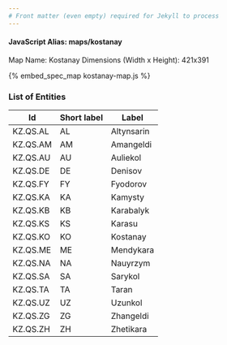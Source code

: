 ```yaml
---
# Front matter (even empty) required for Jekyll to process
---
```


#### JavaScript Alias: maps/kostanay

Map Name: Kostanay
Dimensions (Width x Height): 421x391



{% embed_spec_map kostanay-map.js %}

### List of Entities

 Id | Short label | Label
---|---|---
KZ.QS.AL|AL|Altynsarin
KZ.QS.AM|AM|Amangeldi
KZ.QS.AU|AU|Auliekol
KZ.QS.DE|DE|Denisov
KZ.QS.FY|FY|Fyodorov
KZ.QS.KA|KA|Kamysty
KZ.QS.KB|KB|Karabalyk
KZ.QS.KS|KS|Karasu
KZ.QS.KO|KO|Kostanay
KZ.QS.ME|ME|Mendykara
KZ.QS.NA|NA|Nauyrzym
KZ.QS.SA|SA|Sarykol
KZ.QS.TA|TA|Taran
KZ.QS.UZ|UZ|Uzunkol
KZ.QS.ZG|ZG|Zhangeldi
KZ.QS.ZH|ZH|Zhetikara